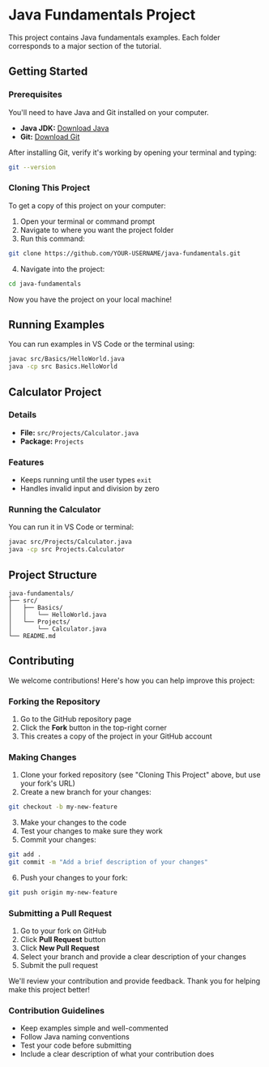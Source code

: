 # Java Fundamentals Project

This project contains Java fundamentals examples. Each folder corresponds to a major section of the tutorial.

## Getting Started

### Prerequisites

You'll need to have Java and Git installed on your computer.

- **Java JDK:** [Download Java](https://www.oracle.com/java/technologies/downloads/)
- **Git:** [Download Git](https://git-scm.com/downloads)

After installing Git, verify it's working by opening your terminal and typing:

```bash
git --version
```

### Cloning This Project

To get a copy of this project on your computer:

1. Open your terminal or command prompt
2. Navigate to where you want the project folder
3. Run this command:

```bash
git clone https://github.com/YOUR-USERNAME/java-fundamentals.git
```

4. Navigate into the project:

```bash
cd java-fundamentals
```

Now you have the project on your local machine!

## Running Examples

You can run examples in VS Code or the terminal using:

```bash
javac src/Basics/HelloWorld.java
java -cp src Basics.HelloWorld
```

## Calculator Project

### Details

- **File:** `src/Projects/Calculator.java`
- **Package:** `Projects`

### Features

- Keeps running until the user types `exit`
- Handles invalid input and division by zero

### Running the Calculator

You can run it in VS Code or terminal:

```bash
javac src/Projects/Calculator.java
java -cp src Projects.Calculator
```

## Project Structure

```
java-fundamentals/
├── src/
│   ├── Basics/
│   │   └── HelloWorld.java
│   └── Projects/
│       └── Calculator.java
└── README.md
```

## Contributing

We welcome contributions! Here's how you can help improve this project:

### Forking the Repository

1. Go to the GitHub repository page
2. Click the **Fork** button in the top-right corner
3. This creates a copy of the project in your GitHub account

### Making Changes

1. Clone your forked repository (see "Cloning This Project" above, but use your fork's URL)
2. Create a new branch for your changes:

```bash
git checkout -b my-new-feature
```

3. Make your changes to the code
4. Test your changes to make sure they work
5. Commit your changes:

```bash
git add .
git commit -m "Add a brief description of your changes"
```

6. Push your changes to your fork:

```bash
git push origin my-new-feature
```

### Submitting a Pull Request

1. Go to your fork on GitHub
2. Click **Pull Request** button
3. Click **New Pull Request**
4. Select your branch and provide a clear description of your changes
5. Submit the pull request

We'll review your contribution and provide feedback. Thank you for helping make this project better!

### Contribution Guidelines

- Keep examples simple and well-commented
- Follow Java naming conventions
- Test your code before submitting
- Include a clear description of what your contribution does